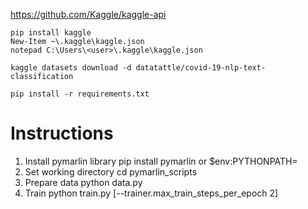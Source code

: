 https://github.com/Kaggle/kaggle-api

    pip install kaggle
    New-Item ~\.kaggle\kaggle.json
    notepad C:\Users\<user>\.kaggle\kaggle.json

    kaggle datasets download -d datatattle/covid-19-nlp-text-classification

    pip install -r requirements.txt 

# Instructions

1. Install pymarlin library
    pip install pymarlin
    or
    $env:PYTHONPATH=<pymarlin repo path>
2. Set working directory
        cd pymarlin_scripts
3. Prepare data
        python data.py
4. Train
        python train.py [--trainer.max_train_steps_per_epoch 2]

